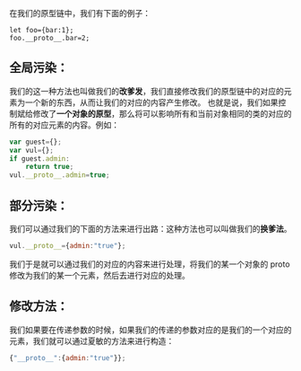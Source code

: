 在我们的原型链中，我们有下面的例子：
```
let foo={bar:1};
foo.__proto__.bar=2;
```

## 全局污染：
我们的这一种方法也叫做我们的**改爹发**，我们直接修改我们的原型链中的对应的元素为一个新的东西，从而让我们的对应的内容产生修改。
也就是说，我们如果控制斌给修改了**一个对象的原型**，那么将可以影响所有和当前对象相同的类的对应的所有的对应元素的内容。例如：
```js
var guest={};
var vul={};
if guest.admin:
	return true;
vul.__proto__.admin=true;
```

## 部分污染：
我们可以通过我们的下面的方法来进行出路：这种方法也可以叫做我们的**换爹法**。
```js
vul.__proto__={admin:"true"};
```

我们于是就可以通过我们的对应的内容来进行处理，将我们的某一个对象的 proto 修改为我们的某一个元素，然后去进行对应的处理。

## 修改方法：
我们如果要在传递参数的时候，如果我们的传递的参数对应的是我们的一个对应的元素，我们就可以通过夏敏的方法来进行构造：
```js
{"__proto__":{admin:"true"}};
```

